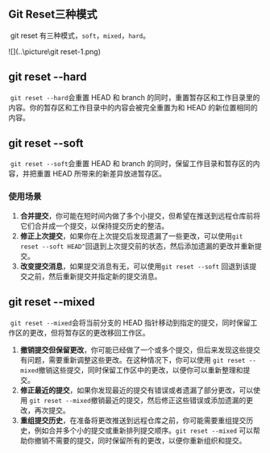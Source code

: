 ## Git Reset三种模式

​	git reset 有三种模式，`soft`，`mixed`，`hard`。

![](..\picture\git reset-1.png)

## git reset --hard

​	`git reset --hard`会重置 HEAD 和 branch 的同时，重置暂存区和工作目录里的内容。你的暂存区和工作目录中的内容会被完全重置为和 HEAD 的新位置相同的内容。

## git reset --soft

​	`git reset --soft`会重置 HEAD 和 branch 的同时，保留工作目录和暂存区的内容，并把重置 HEAD 所带来的新差异放进暂存区。

### 使用场景

1. **合并提交**，你可能在短时间内做了多个小提交，但希望在推送到远程仓库前将它们合并成一个提交，以保持提交历史的整洁。
2. **修正上次提交**，如果你在上次提交后发现遗漏了一些更改，可以使用`git reset --soft HEAD^`回退到上次提交前的状态，然后添加遗漏的更改并重新提交。
3. **改变提交消息**，如果提交消息有无，可以使用`git reset --soft` 回退到该提交之前，然后重新提交并指定新的提交消息。

## git reset --mixed

​	`git reset --mixed`会将当前分支的 HEAD 指针移动到指定的提交，同时保留工作区的更改，但将暂存区的更改移回工作区。

1. **撤销提交但保留更改**，你可能已经做了一个或多个提交，但后来发现这些提交有问题，需要重新调整这些更改。在这种情况下，你可以使用 `git reset --mixed`撤销这些提交，同时保留工作区中的更改，以便你可以重新整理和提交。
2. **修正最近的提交**，如果你发现最近的提交有错误或者遗漏了部分更改，可以使用 `git reset --mixed`撤销最近的提交，然后修正这些错误或添加遗漏的更改，再次提交。
3. **重组提交历史**，在准备将更改推送到远程仓库之前，你可能需要重组提交历史，例如合并多个小的提交或重新排列提交顺序。`git reset --mixed` 可以帮助你撤销不需要的提交，同时保留所有的更改，以便你重新组织和提交。